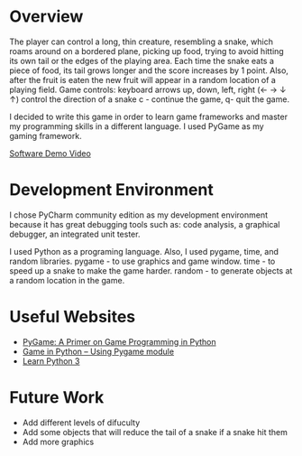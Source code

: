 # Overview

The player can control a long, thin creature, resembling a snake, which roams around on a bordered plane,
picking up food, trying to avoid hitting its own tail or the edges of the playing area.
Each time the snake eats a piece of food, its tail grows longer and the score increases by 1 point. Also, 
after the fruit is eaten the new fruit will appear in a random location of a playing field.
Game controls: keyboard arrows up, down, left, right (← → ↓ ↑) control the direction of a snake
c - continue the game, q- quit the game.

I decided to write this game in order to learn game frameworks and master my programming skills
in a different language. I used PyGame as my gaming framework.

[Software Demo Video](http://youtube.link.goes.here)

# Development Environment

I chose PyCharm community edition as my development environment because it has great debugging tools
such as: code analysis, a graphical debugger, an integrated unit tester.

I used Python as a programing language. Also, I used pygame, time, and random libraries.
pygame - to use graphics and game window.
time - to speed up a snake to make the game harder.
random - to generate objects at a random location in the game.

# Useful Websites

* [PyGame: A Primer on Game Programming in Python](https://realpython.com/pygame-a-primer/)
* [Game in Python – Using Pygame module](https://www.geeksforgeeks.org/snake-game-in-python-using-pygame-module/)
* [Learn Python 3](https://www.codecademy.com/learn/learn-python-3)

# Future Work

* Add different levels of difuculty
* Add some objects that will reduce the tail of a snake if a snake hit them
* Add more graphics 

